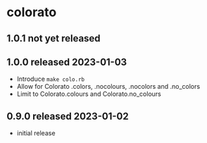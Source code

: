 
# colorato


## 1.0.1 not yet released


## 1.0.0 released 2023-01-03

* Introduce `make colo.rb`
* Allow for Colorato .colors, .nocolours, .nocolors and .no_colors
* Limit to Colorato.colours and Colorato.no_colours


## 0.9.0 released 2023-01-02

* initial release

